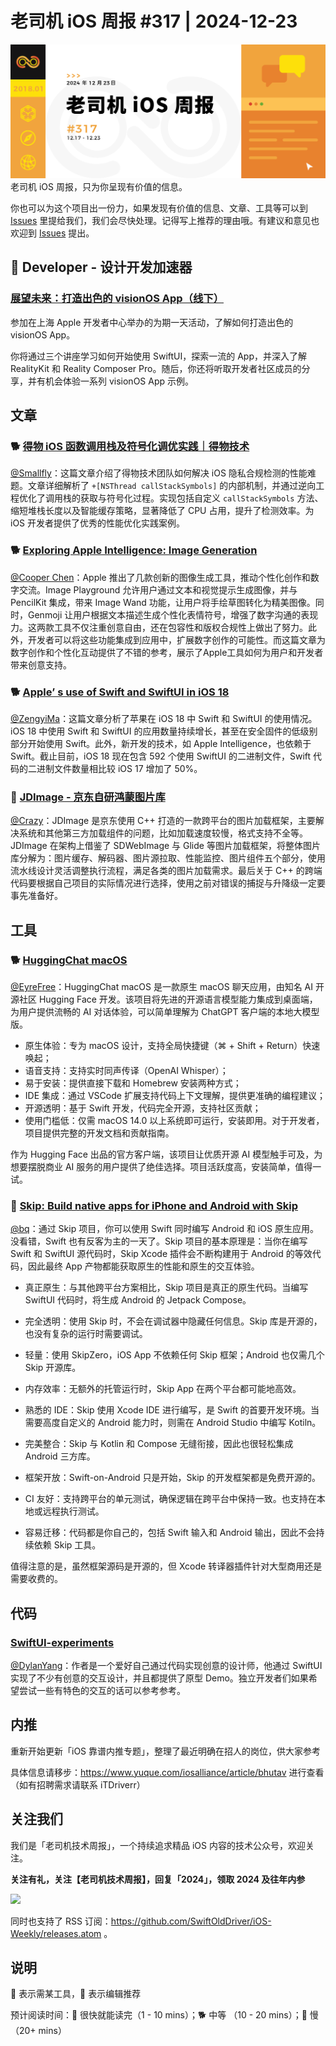 # 老司机 iOS 周报 #317 | 2024-12-23

![ios-weekly](https://github.com/SwiftOldDriver/iOS-Weekly/blob/master/assets/weekly-header/317.jpg?raw=true)
老司机 iOS 周报，只为你呈现有价值的信息。

你也可以为这个项目出一份力，如果发现有价值的信息、文章、工具等可以到 [Issues](https://github.com/SwiftOldDriver/iOS-Weekly/issues) 里提给我们，我们会尽快处理。记得写上推荐的理由哦。有建议和意见也欢迎到 [Issues](https://github.com/SwiftOldDriver/iOS-Weekly/issues) 提出。

##  Developer - 设计开发加速器

### [展望未来：打造出色的 visionOS App（线下）](https://developer.apple.com/events/view/F7QL84UKJV/dashboard)

参加在上海 Apple 开发者中心举办的为期一天活动，了解如何打造出色的 visionOS App。

你将通过三个讲座学习如何开始使用 SwiftUI，探索一流的 App，并深入了解 RealityKit 和 Reality Composer Pro。随后，你还将听取开发者社区成员的分享，并有机会体验一系列 visionOS App 示例。

## 文章

### 🐕 [得物 iOS 函数调用栈及符号化调优实践｜得物技术](https://mp.weixin.qq.com/s/KSAZRfqYmBPuooXJM5qn0A)

[@Smallfly](https://github.com/iostalks)：这篇文章介绍了得物技术团队如何解决 iOS 隐私合规检测的性能难题。文章详细解析了 `+[NSThread callStackSymbols]` 的内部机制，并通过逆向工程优化了调用栈的获取与符号化过程。实现包括自定义 `callStackSymbols` 方法、缩短堆栈长度以及智能缓存策略，显著降低了 CPU 占用，提升了检测效率。为 iOS 开发者提供了优秀的性能优化实践案例。

### 🐕 [Exploring Apple Intelligence: Image Generation](https://www.createwithswift.com/exploring-apple-intelligence-image-generation/)

[@Cooper Chen](https://github.com/cjlcooper)：Apple 推出了几款创新的图像生成工具，推动个性化创作和数字交流。Image Playground 允许用户通过文本和视觉提示生成图像，并与 PencilKit 集成，带来 Image Wand 功能，让用户将手绘草图转化为精美图像。同时，Genmoji 让用户根据文本描述生成个性化表情符号，增强了数字沟通的表现力。这两款工具不仅注重创意自由，还在包容性和版权合规性上做出了努力。此外，开发者可以将这些功能集成到应用中，扩展数字创作的可能性。而这篇文章为数字创作和个性化互动提供了不错的参考，展示了Apple工具如何为用户和开发者带来创意支持。

### 🐕 [Apple’ s use of Swift and SwiftUI in iOS 18](https://blog.timac.org/2024/1208-state-of-swift-and-swiftui-ios18/)

[@ZengyiMa](https://github.com/ZengyiMa)：这篇文章分析了苹果在 iOS 18 中 Swift 和 SwiftUI 的使用情况。iOS 18 中使用 Swift 和 SwiftUI 的应用数量持续增长，甚至在安全固件的低级别部分开始使用 Swift。此外，新开发的技术，如 Apple Intelligence，也依赖于 Swift。截止目前，iOS 18 现在包含 592 个使用 SwiftUI 的二进制文件，Swift 代码的二进制文件数量相比较 iOS 17 增加了 50%。

### 🐎 [JDImage - 京东自研鸿蒙图片库](https://juejin.cn/post/7444800867030286371)

[@Crazy](https://github.com/jiyan135960)：JDImage 是京东使用 C++ 打造的一款跨平台的图片加载框架，主要解决系统和其他第三方加载组件的问题，比如加载速度较慢，格式支持不全等。JDImage 在架构上借鉴了 SDWebImage 与 Glide 等图片加载框架，将整体图片库分解为：图片缓存、解码器、图片源拉取、性能监控、图片组件五个部分，使用流水线设计灵活调整执行流程，满足各类的图片加载需求。最后关于 C++ 的跨端代码要根据自己项目的实际情况进行选择，使用之前对错误的捕捉与升降级一定要事先准备好。

## 工具

### 🐕 [HuggingChat macOS](https://github.com/huggingface/chat-macOS)

[@EyreFree](https://github.com/EyreFree)：HuggingChat macOS 是一款原生 macOS 聊天应用，由知名 AI 开源社区 Hugging Face 开发。该项目将先进的开源语言模型能力集成到桌面端，为用户提供流畅的 AI 对话体验，可以简单理解为 ChatGPT 客户端的本地大模型版。

- 原生体验：专为 macOS 设计，支持全局快捷键（⌘ + Shift + Return）快速唤起；
- 语音支持：支持实时同声传译（OpenAI Whisper）；
- 易于安装：提供直接下载和 Homebrew 安装两种方式；
- IDE 集成：通过 VSCode 扩展支持代码上下文理解，提供更准确的编程建议；
- 开源透明：基于 Swift 开发，代码完全开源，支持社区贡献；
- 使用门槛低：仅需 macOS 14.0 以上系统即可运行，安装即用。对于开发者，项目提供完整的开发文档和贡献指南。

作为 Hugging Face 出品的官方客户端，该项目让优质开源 AI 模型触手可及，为想要摆脱商业 AI 服务的用户提供了绝佳选择。项目活跃度高，安装简单，值得一试。

### 🐢 [Skip: Build native apps for iPhone and Android with Skip](https://skip.tools)

[@bq](https://github.com/bqlin)：通过 Skip 项目，你可以使用 Swift 同时编写 Android 和 iOS 原生应用。没看错，Swift 也有反客为主的一天了。Skip 项目的基本原理是：当你在编写 Swift 和 SwiftUI 源代码时，Skip Xcode 插件会不断构建用于 Android 的等效代码，因此最终 App 产物都能获取原生的性能和原生的交互体验。

- 真正原生：与其他跨平台方案相比，Skip 项目是真正的原生代码。当编写 SwiftUI 代码时，将生成 Android 的 Jetpack Compose。

- 完全透明：使用 Skip 时，不会在调试器中隐藏任何信息。Skip 库是开源的，也没有复杂的运行时需要调试。

- 轻量：使用 SkipZero，iOS App 不依赖任何 Skip 框架；Android 也仅需几个 Skip 开源库。

- 内存效率：无额外的托管运行时，Skip App 在两个平台都可能地高效。

- 熟悉的 IDE：Skip 使用 Xcode IDE 进行编写，是 Swift 的首要开发环境。当需要高度自定义的 Android 能力时，则需在 Android Studio 中编写 Kotiln。

- 完美整合：Skip 与 Kotlin 和 Compose 无缝衔接，因此也很轻松集成 Android 三方库。

- 框架开放：Swift-on-Android 只是开始，Skip 的开发框架都是免费开源的。

- CI 友好：支持跨平台的单元测试，确保逻辑在跨平台中保持一致。也支持在本地或远程执行测试。

- 容易迁移：代码都是你自己的，包括 Swift 输入和 Android 输出，因此不会持续依赖 Skip 工具。


值得注意的是，虽然框架源码是开源的，但 Xcode 转译器插件针对大型商用还是需要收费的。

## 代码

### [SwiftUI-experiments](https://github.com/mikelikesdesign/SwiftUI-experiments)

[@DylanYang](https://github.com/Dylan19Yang)：作者是一个爱好自己通过代码实现创意的设计师，他通过 SwiftUI 实现了不少有创意的交互设计，并且都提供了原型 Demo。独立开发者们如果希望尝试一些有特色的交互的话可以参考参考。

## 内推

重新开始更新「iOS 靠谱内推专题」，整理了最近明确在招人的岗位，供大家参考

具体信息请移步：https://www.yuque.com/iosalliance/article/bhutav 进行查看（如有招聘需求请联系 iTDriverr）

## 关注我们

我们是「老司机技术周报」，一个持续追求精品 iOS 内容的技术公众号，欢迎关注。

**关注有礼，关注【老司机技术周报】，回复「2024」，领取 2024 及往年内参**

![](https://github.com/SwiftOldDriver/iOS-Weekly/blob/master/assets/qrcode_for_wechat.jpg?raw=true)

同时也支持了 RSS 订阅：https://github.com/SwiftOldDriver/iOS-Weekly/releases.atom 。

## 说明

🚧 表示需某工具，🌟 表示编辑推荐

预计阅读时间：🐎 很快就能读完（1 - 10 mins）；🐕 中等 （10 - 20 mins）；🐢 慢（20+ mins）
